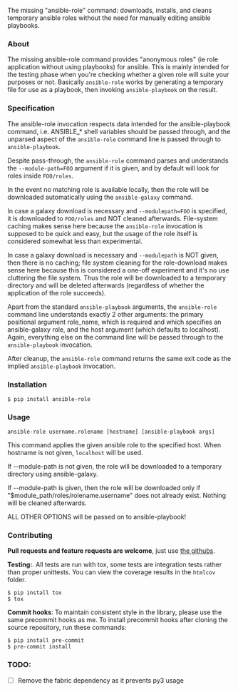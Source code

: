 The missing "ansible-role" command: downloads, installs, and cleans temporary ansible roles without the need for manually editing ansible playbooks.

### About

The missing ansible-role command provides "anonymous roles" (ie role application without using playbooks) for ansible.  This is mainly intended for the testing phase when you're checking whether a given role will suite your purposes or not.  Basically `ansible-role` works by generating a temporary file for use as a playbook, then invoking `ansible-playbook` on the result.

### Specification

The ansible-role invocation respects data intended for the ansible-playbook command, i.e. ANSIBLE_* shell variables should be passed through, and the unparsed aspect of the `ansible-role` command line is passed through to `ansible-playbook`.

Despite pass-through, the `ansible-role` command parses and understands the `--module-path=FOO` argument if it is given, and by default will look for roles inside `FOO/roles`.

In the event no matching role is available locally, then the role will be downloaded automatically using the `ansible-galaxy` command.

In case a galaxy download is necessary and `--modulepath=FOO` is specified, it is downloaded to `FOO/roles` and NOT cleaned afterwards. File-system caching makes sense here because the `ansible-role` invocation is supposed to be quick and easy, but the usage of the role itself is considered somewhat less than experimental.

In case a galaxy download is necessary and `--modulepath` is NOT given, then there is no caching; file system cleaning for the role-download makes sense here because this is considered a one-off experiment and it's no use cluttering the file system. Thus the role will be downloaded to a temporary directory and will be deleted afterwards (regardless of whether the application of the role succeeds).

Apart from the standard `ansible-playbook` arguments, the `ansible-role` command line understands exactly 2 other arguments: the primary positional argument role_name, which is required and which specifies an ansible-galaxy role, and the host argument (which defaults to localhost). Again, everything else on the command line will be passed through to the `ansible-playbook` invocation.

After cleanup, the `ansible-role` command returns the same exit code as the implied `ansible-playbook` invocation.

### Installation

    $ pip install ansible-role

### Usage

    ansible-role username.rolename [hostname] [ansible-playbook args]

This command applies the given ansible role to the specified host.
When hostname is not given, `localhost` will be used.

If --module-path is not given, the role will be downloaded to a temporary directory using ansible-galaxy.

If --module-path is given, then the role will be downloaded only if "$module_path/roles/rolename.username" does not already exist.  Nothing will be cleaned afterwards.

ALL OTHER OPTIONS will be passed on to ansible-playbook!

### Contributing

**Pull requests and feature requests are welcome**, just use [the githubs](https://github.com/mattvonrocketstein/ansible-roles/).

**Testing:**.   All tests are run with tox, some tests are integration tests rather than proper unittests.  You can view the coverage results in the `htmlcov` folder.

    $ pip install tox
    $ tox

**Commit hooks**: To maintain consistent style in the library, please use the same precommit hooks as me.  To install precommit hooks after cloning the source repository, run these commands:

    $ pip install pre-commit
    $ pre-commit install

### TODO:

- [ ] Remove the fabric dependency as it prevents py3 usage
